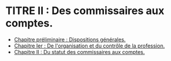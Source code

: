 # TITRE II : Des commissaires aux comptes.

- [Chapitre préliminaire : Dispositions générales.](chapitre-preliminaire)
- [Chapitre Ier : De l'organisation et du contrôle de la profession.](chapitre-ier)
- [Chapitre II : Du statut des commissaires aux comptes.](chapitre-ii)
